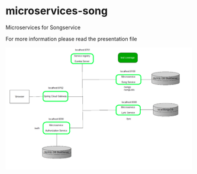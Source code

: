 # microservices-song
Microservices for Songservice

For more information please read the presentation file

<img src="model.png" width="700">
